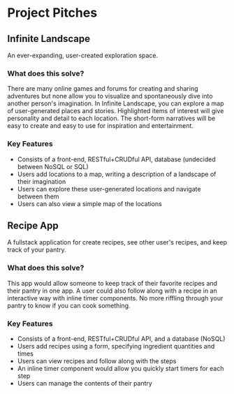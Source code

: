 # Project Pitches

## Infinite Landscape

An ever-expanding, user-created exploration space.

### What does this solve?

There are many online games and forums for creating and sharing adventures but none allow you to visualize and spontaneously dive into another person's imagination. In Infinite Landscape, you can explore a map of user-generated places and stories. Highlighted items of interest will give personality and detail to each location. The short-form narratives will be easy to create and easy to use for inspiration and entertainment.

### Key Features
 
* Consists of a front-end, RESTful+CRUDful API, database (undecided between NoSQL or SQL)
* Users add locations to a map, writing a description of a landscape of their imagination
* Users can explore these user-generated locations and navigate between them
* Users can also view a simple map of the locations

## Recipe App

A fullstack application for create recipes, see other user's recipes, and keep track of your pantry.

### What does this solve?

This app would allow someone to keep track of their favorite recipes and their pantry in one app. A user could also follow along with a recipe in an interactive way with inline timer components. No more riffling through your pantry to know if you can cook something.

### Key Features

* Consists of a front-end, RESTful+CRUDful API, and a database (NoSQL)
* Users add recipes using a form, specifying ingredient quantities and times
* Users can view recipes and follow along with the steps
* An inline timer component would allow you quickly start timers for each step
* Users can manage the contents of their pantry
